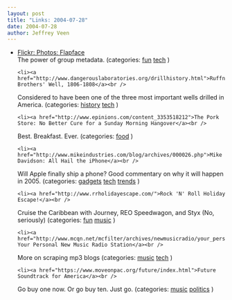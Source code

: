 ```yaml
---
layout: post
title: "Links: 2004-07-28"
date: 2004-07-28
author: Jeffrey Veen
---
```

<ul>
    <li><a href="http://www.flickr.com/photos/tags/flapface/">Flickr: Photos: Flapface</a><br />
<span class="link-meta">The power of group metadata. (categories: <a href="http://del.icio.us/veen/fun">fun</a> <a href="http://del.icio.us/veen/tech">tech</a> )</span></li>

    <li><a href="http://www.dangerouslaboratories.org/drillhistory.html">Ruffner Brothers' Well, 1806-1808</a><br />
<span class="link-meta">Considered to have been one of the three most important wells drilled in America. (categories: <a href="http://del.icio.us/veen/history">history</a> <a href="http://del.icio.us/veen/tech">tech</a> )</span></li>

    <li><a href="http://www.epinions.com/content_3353518212">The Pork Store: No Better Cure for a Sunday Morning Hangover</a><br />
<span class="link-meta">Best. Breakfast. Ever. (categories: <a href="http://del.icio.us/veen/food">food</a> )</span></li>

    <li><a href="http://www.mikeindustries.com/blog/archives/000026.php">Mike Davidson: All Hail the iPhone</a><br />
<span class="link-meta">Will Apple finally ship a phone? Good commentary on why it will happen in 2005. (categories: <a href="http://del.icio.us/veen/gadgets">gadgets</a> <a href="http://del.icio.us/veen/tech">tech</a> <a href="http://del.icio.us/veen/trends">trends</a> )</span></li>

    <li><a href="http://www.rrholidayescape.com/">Rock 'N' Roll Holiday Escape!</a><br />
<span class="link-meta">Cruise the Caribbean with Journey, REO Speedwagon, and Styx (No, seriously) (categories: <a href="http://del.icio.us/veen/fun">fun</a> <a href="http://del.icio.us/veen/music">music</a> )</span></li>

    <li><a href="http://www.mcqn.net/mcfilter/archives/newmusicradio/your_personal_new_music_radio_station.html">McFilter: Your Personal New Music Radio Station</a><br />
<span class="link-meta">More on scraping mp3 blogs (categories: <a href="http://del.icio.us/veen/music">music</a> <a href="http://del.icio.us/veen/tech">tech</a> )</span></li>

    <li><a href="https://www.moveonpac.org/future/index.html">Future Soundtrack for America</a><br />
<span class="link-meta">Go buy one now. Or go buy ten. Just go. (categories: <a href="http://del.icio.us/veen/music">music</a> <a href="http://del.icio.us/veen/politics">politics</a> )</span></li>

  </ul>
